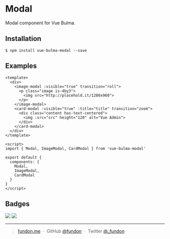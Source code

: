 # Modal

Modal component for Vue Bulma.



## Installation

```
$ npm install vue-bulma-modal --save
```


## Examples

```vue
<template>
  <div>
    <image-modal :visible="true" transition="roll">
      <p class="image is-4by3">
        <img src="http://placehold.it/1280x960">
      </p>
    </image-modal>
    <card-modal :visible="true" :title="title" transition="zoom">
      <div class="content has-text-centered">
        <img :src="src" height="120" alt="Vue Admin">
      </div>
    </card-modal>
  </div>
</template>

<script>
import { Modal, ImageModal, CardModal } from 'vue-bulma-modal'

export default {
  components: {
    Modal,
    ImageModal,
    CardModal
  }
}
</script>
```


## Badges

![](https://img.shields.io/badge/license-MIT-blue.svg)
![](https://img.shields.io/badge/status-stable-green.svg)

---

> [fundon.me](https://fundon.me) &nbsp;&middot;&nbsp;
> GitHub [@fundon](https://github.com/fundon) &nbsp;&middot;&nbsp;
> Twitter [@_fundon](https://twitter.com/_fundon)
